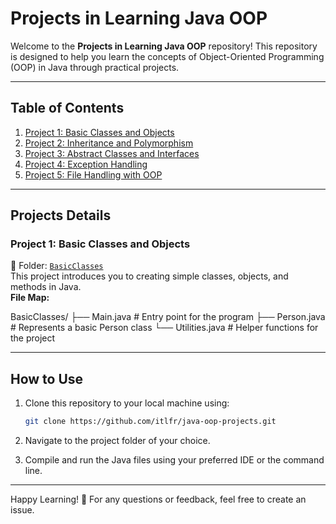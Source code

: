 # Projects in Learning Java OOP

Welcome to the **Projects in Learning Java OOP** repository! This repository is designed to help you learn the concepts of Object-Oriented Programming (OOP) in Java through practical projects.

---

## Table of Contents
1. [Project 1: Basic Classes and Objects](#project-1-basic-classes-and-objects)  
2. [Project 2: Inheritance and Polymorphism](#project-2-inheritance-and-polymorphism)  
3. [Project 3: Abstract Classes and Interfaces](#project-3-abstract-classes-and-interfaces)  
4. [Project 4: Exception Handling](#project-4-exception-handling)  
5. [Project 5: File Handling with OOP](#project-5-file-handling-with-oop)  

---

## Projects Details

### Project 1: Basic Classes and Objects  
  
📁 Folder: [`BasicClasses`](./BasicClasses)  
This project introduces you to creating simple classes, objects, and methods in Java.  
**File Map:**

BasicClasses/ ├── Main.java             # Entry point for the program ├── Person.java           # Represents a basic Person class └── Utilities.java        # Helper functions for the project


---


## How to Use  
1. Clone this repository to your local machine using:  
   ```bash
   git clone https://github.com/itlfr/java-oop-projects.git

2. Navigate to the project folder of your choice.


3. Compile and run the Java files using your preferred IDE or the command line.




---

Happy Learning! 🚀
For any questions or feedback, feel free to create an issue.



